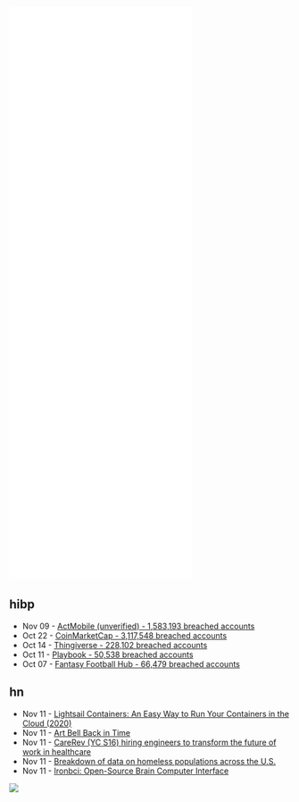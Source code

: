 ![Metrics](https://raw.githubusercontent.com/phixion/phixion/master/metrics.svg)

## hibp

<!--
for https://github.com/phixion/phixion/blob/main/.github/workflows/feeds.yml
-->
<!--START_SECTION:haveibeenpwnd-->
- Nov 09 - [ActMobile (unverified) - 1,583,193 breached accounts](https://haveibeenpwned.com/PwnedWebsites#ActMobile)
- Oct 22 - [CoinMarketCap - 3,117,548 breached accounts](https://haveibeenpwned.com/PwnedWebsites#CoinMarketCap)
- Oct 14 - [Thingiverse - 228,102 breached accounts](https://haveibeenpwned.com/PwnedWebsites#Thingiverse)
- Oct 11 - [Playbook - 50,538 breached accounts](https://haveibeenpwned.com/PwnedWebsites#Playbook)
- Oct 07 - [Fantasy Football Hub - 66,479 breached accounts](https://haveibeenpwned.com/PwnedWebsites#FantasyFootballHub)
<!--END_SECTION:haveibeenpwnd-->

## hn

<!--
for https://github.com/phixion/phixion/blob/main/.github/workflows/feeds.yml
-->
<!--START_SECTION:hn-->
- Nov 11 - [Lightsail Containers: An Easy Way to Run Your Containers in the Cloud (2020)](https://aws.amazon.com/blogs/aws/lightsail-containers-an-easy-way-to-run-your-containers-in-the-cloud/)
- Nov 11 - [Art Bell Back in Time](https://podcasts.apple.com/us/podcast/art-bell-back-in-time/id1496623191)
- Nov 11 - [CareRev (YC S16) hiring engineers to transform the future of work in healthcare](https://grnh.se/072b12f63us)
- Nov 11 - [Breakdown of data on homeless populations across the U.S.](https://dynomight.net/homeless-crisis/)
- Nov 11 - [Ironbci: Open-Source Brain Computer Interface](https://github.com/Ildaron/ironbci)
<!--END_SECTION:hn-->

<!--
for https://yhype.me
-->
![](https://hit.yhype.me/github/profile?user_id=13013670)
